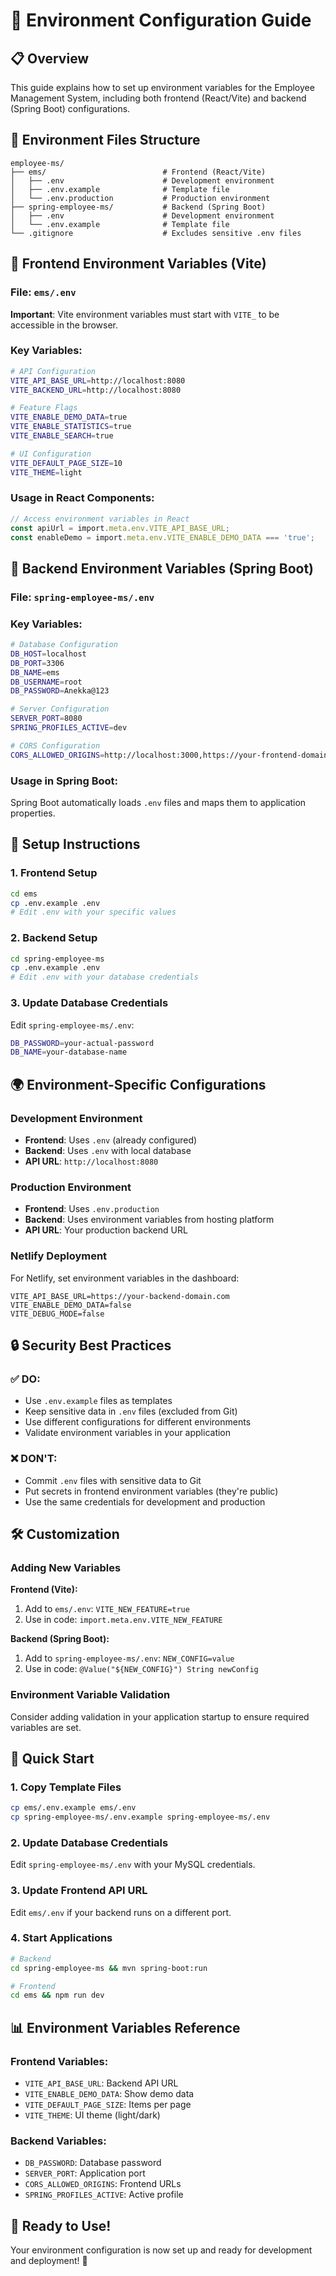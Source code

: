 # 🔧 Environment Configuration Guide

## 📋 **Overview**

This guide explains how to set up environment variables for the Employee Management System, including both frontend (React/Vite) and backend (Spring Boot) configurations.

## 📁 **Environment Files Structure**

```
employee-ms/
├── ems/                          # Frontend (React/Vite)
│   ├── .env                      # Development environment
│   ├── .env.example              # Template file
│   └── .env.production           # Production environment
├── spring-employee-ms/           # Backend (Spring Boot)
│   ├── .env                      # Development environment
│   └── .env.example              # Template file
└── .gitignore                    # Excludes sensitive .env files
```

## 🎯 **Frontend Environment Variables (Vite)**

### **File: `ems/.env`**

**Important**: Vite environment variables must start with `VITE_` to be accessible in the browser.

### **Key Variables:**
```bash
# API Configuration
VITE_API_BASE_URL=http://localhost:8080
VITE_BACKEND_URL=http://localhost:8080

# Feature Flags
VITE_ENABLE_DEMO_DATA=true
VITE_ENABLE_STATISTICS=true
VITE_ENABLE_SEARCH=true

# UI Configuration
VITE_DEFAULT_PAGE_SIZE=10
VITE_THEME=light
```

### **Usage in React Components:**
```typescript
// Access environment variables in React
const apiUrl = import.meta.env.VITE_API_BASE_URL;
const enableDemo = import.meta.env.VITE_ENABLE_DEMO_DATA === 'true';
```

## 🚀 **Backend Environment Variables (Spring Boot)**

### **File: `spring-employee-ms/.env`**

### **Key Variables:**
```bash
# Database Configuration
DB_HOST=localhost
DB_PORT=3306
DB_NAME=ems
DB_USERNAME=root
DB_PASSWORD=Anekka@123

# Server Configuration
SERVER_PORT=8080
SPRING_PROFILES_ACTIVE=dev

# CORS Configuration
CORS_ALLOWED_ORIGINS=http://localhost:3000,https://your-frontend-domain.com
```

### **Usage in Spring Boot:**
Spring Boot automatically loads `.env` files and maps them to application properties.

## 🔧 **Setup Instructions**

### **1. Frontend Setup**
```bash
cd ems
cp .env.example .env
# Edit .env with your specific values
```

### **2. Backend Setup**
```bash
cd spring-employee-ms
cp .env.example .env
# Edit .env with your database credentials
```

### **3. Update Database Credentials**
Edit `spring-employee-ms/.env`:
```bash
DB_PASSWORD=your-actual-password
DB_NAME=your-database-name
```

## 🌍 **Environment-Specific Configurations**

### **Development Environment**
- **Frontend**: Uses `.env` (already configured)
- **Backend**: Uses `.env` with local database
- **API URL**: `http://localhost:8080`

### **Production Environment**
- **Frontend**: Uses `.env.production`
- **Backend**: Uses environment variables from hosting platform
- **API URL**: Your production backend URL

### **Netlify Deployment**
For Netlify, set environment variables in the dashboard:
```
VITE_API_BASE_URL=https://your-backend-domain.com
VITE_ENABLE_DEMO_DATA=false
VITE_DEBUG_MODE=false
```

## 🔒 **Security Best Practices**

### **✅ DO:**
- Use `.env.example` files as templates
- Keep sensitive data in `.env` files (excluded from Git)
- Use different configurations for different environments
- Validate environment variables in your application

### **❌ DON'T:**
- Commit `.env` files with sensitive data to Git
- Put secrets in frontend environment variables (they're public)
- Use the same credentials for development and production

## 🛠️ **Customization**

### **Adding New Variables**

**Frontend (Vite):**
1. Add to `ems/.env`: `VITE_NEW_FEATURE=true`
2. Use in code: `import.meta.env.VITE_NEW_FEATURE`

**Backend (Spring Boot):**
1. Add to `spring-employee-ms/.env`: `NEW_CONFIG=value`
2. Use in code: `@Value("${NEW_CONFIG}") String newConfig`

### **Environment Variable Validation**
Consider adding validation in your application startup to ensure required variables are set.

## 🎯 **Quick Start**

### **1. Copy Template Files**
```bash
cp ems/.env.example ems/.env
cp spring-employee-ms/.env.example spring-employee-ms/.env
```

### **2. Update Database Credentials**
Edit `spring-employee-ms/.env` with your MySQL credentials.

### **3. Update Frontend API URL**
Edit `ems/.env` if your backend runs on a different port.

### **4. Start Applications**
```bash
# Backend
cd spring-employee-ms && mvn spring-boot:run

# Frontend
cd ems && npm run dev
```

## 📊 **Environment Variables Reference**

### **Frontend Variables:**
- `VITE_API_BASE_URL`: Backend API URL
- `VITE_ENABLE_DEMO_DATA`: Show demo data
- `VITE_DEFAULT_PAGE_SIZE`: Items per page
- `VITE_THEME`: UI theme (light/dark)

### **Backend Variables:**
- `DB_PASSWORD`: Database password
- `SERVER_PORT`: Application port
- `CORS_ALLOWED_ORIGINS`: Frontend URLs
- `SPRING_PROFILES_ACTIVE`: Active profile

## 🎉 **Ready to Use!**

Your environment configuration is now set up and ready for development and deployment! 🚀
